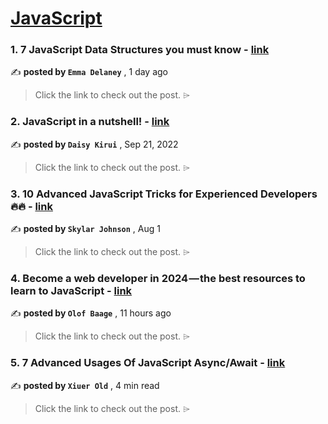
<h1><a href=https://medium.com/tag/javascript-development/recommended target="_blank" rel="noopener noreferrer">JavaScript</a></h1>
<h3>1. 7 JavaScript Data Structures you must know - <a href=https://medium.com/@emma-delaney/7-javascript-data-structures-you-must-know-2a7a0291bdf7?source=tag_recommended_feed---------0-84----------javascript_development----------5ded15f3_50d8_4869_833e_18d4b19a8a3c------- target="_blank" rel="noopener noreferrer">link</a></h3>

✍️ **posted by `Emma Delaney`** <date> , 1 day ago</date>

<blockquote>Click the link to check out the post. ⌲</blockquote>

<h3>2. JavaScript in a nutshell! - <a href=https://medium.com/@daisykirui/javascript-in-a-nutshell-669dab5b6e78?source=tag_recommended_feed---------1-107----------javascript_development----------5ded15f3_50d8_4869_833e_18d4b19a8a3c------- target="_blank" rel="noopener noreferrer">link</a></h3>

✍️ **posted by `Daisy Kirui`** <date> , Sep 21, 2022</date>

<blockquote>Click the link to check out the post. ⌲</blockquote>

<h3>3. 10 Advanced JavaScript Tricks for Experienced Developers 🔥🔥 - <a href=https://medium.com/@codegirljs/10-advanced-javascript-tricks-for-experienced-developers-7e42b5b37d83?source=tag_recommended_feed---------2-85----------javascript_development----------5ded15f3_50d8_4869_833e_18d4b19a8a3c------- target="_blank" rel="noopener noreferrer">link</a></h3>

✍️ **posted by `Skylar Johnson`** <date> , Aug 1</date>

<blockquote>Click the link to check out the post. ⌲</blockquote>

<h3>4. Become a web developer in 2024 — the best resources to learn to JavaScript - <a href=https://medium.com/@olofbaage/become-a-web-developer-in-2024-the-best-resources-to-learn-to-javascript-ec49121a9600?source=tag_recommended_feed---------3-84----------javascript_development----------5ded15f3_50d8_4869_833e_18d4b19a8a3c------- target="_blank" rel="noopener noreferrer">link</a></h3>

✍️ **posted by `Olof Baage`** <date> , 11 hours ago</date>

<blockquote>Click the link to check out the post. ⌲</blockquote>

<h3>5. 7 Advanced Usages Of JavaScript Async/Await - <a href=https://medium.com/javascript-in-plain-english/7-advanced-usages-of-javascript-async-await-d5ee837fda60?source=tag_recommended_feed---------4-85----------javascript_development----------5ded15f3_50d8_4869_833e_18d4b19a8a3c------- target="_blank" rel="noopener noreferrer">link</a></h3>

✍️ **posted by `Xiuer Old`** <date> , 4 min read</date>

<blockquote>Click the link to check out the post. ⌲</blockquote>

